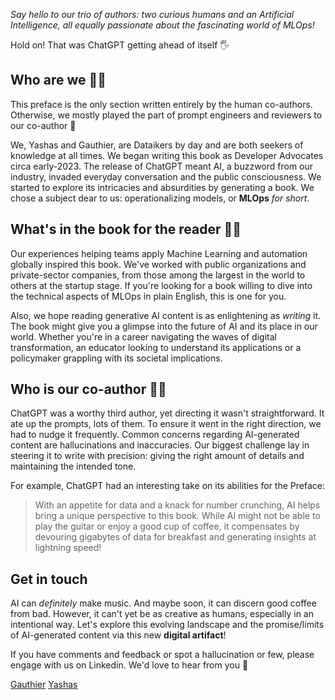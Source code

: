 *Say hello to our trio of authors: two curious humans and an Artificial Intelligence, all equally passionate about the fascinating world of MLOps!*

Hold on! That was ChatGPT getting ahead of itself 🖐️

## Who are we 🥚🐣

This preface is the only section written entirely by the human co-authors. Otherwise, we mostly played the part of prompt engineers and reviewers to our co-author 🚀

We, Yashas and Gauthier, are Dataikers by day and are both seekers of knowledge at all times. We began writing this book as Developer Advocates circa early-2023. The release of ChatGPT meant AI, a buzzword from our industry, invaded everyday conversation and the public consciousness. We started to explore its intricacies and absurdities by generating a book. We chose a subject dear to us: operationalizing models, or **MLOps** *for short*.

## What's in the book for the reader 🎁📖

Our experiences helping teams apply Machine Learning and automation globally inspired this book. We've worked with public organizations and private-sector companies, from those among the largest in the world to others at the startup stage. If you're looking for a book willing to dive into the technical aspects of MLOps in plain English, this is one for you.

Also, we hope reading generative AI content is as enlightening as _writing_ it. The book might give you a glimpse into the future of AI and its place in our world. Whether you're in a career navigating the waves of digital transformation, an educator looking to understand its applications or a policymaker grappling with its societal implications.

## Who is our co-author 🤖🦾

ChatGPT was a worthy third author, yet directing it wasn't straightforward. It ate up the prompts, lots of them. To ensure it went in the right direction, we had to nudge it frequently. Common concerns regarding AI-generated content are hallucinations and inaccuracies. Our biggest challenge lay in steering it to write with precision: giving the right amount of details and maintaining the intended tone.

For example, ChatGPT had an interesting take on its abilities for the Preface:   
> With an appetite for data and a knack for number crunching, AI helps bring a unique perspective to this book. While AI might not be able to play the guitar or enjoy a good cup of coffee, it compensates by devouring gigabytes of data for breakfast and generating insights at lightning speed!

## Get in touch 

AI can *definitely* make music. And maybe soon, it can discern good coffee from bad. However, it can't yet be as creative as humans, especially in an intentional way. Let's explore this evolving landscape and the promise/limits of AI-generated content via this new **digital artifact**! 

If you have comments and feedback or spot a hallucination or few, please engage with us on Linkedin. We'd love to hear from you 🙌

[Gauthier](LINK_TO_LINKEDIN)
[Yashas](LINK_TO_LINKEDIN)